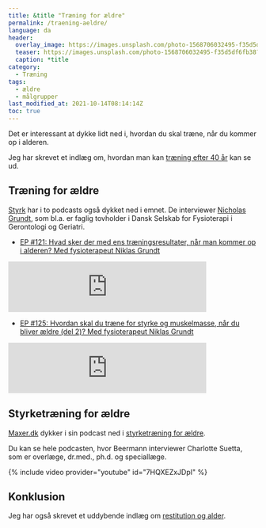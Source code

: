 ```yaml
---
title: &title "Træning for ældre"
permalink: /traening-aeldre/
language: da
header:
  overlay_image: https://images.unsplash.com/photo-1568706032495-f35d5df6fb38?ixid=MnwxMjA3fDB8MHxwaG90by1wYWdlfHx8fGVufDB8fHx8&ixlib=rb-1.2.1&auto=format&fit=crop&h=630&w=1200&q=60
  teaser: https://images.unsplash.com/photo-1568706032495-f35d5df6fb38?ixid=MnwxMjA3fDB8MHxwaG90by1wYWdlfHx8fGVufDB8fHx8&ixlib=rb-1.2.1&auto=format&fit=crop&h=300&w=400&q=10
  caption: *title
category:
  - Træning
tags:
  - ældre
  - målgrupper
last_modified_at: 2021-10-14T08:14:14Z
toc: true
---
```


Det er interessant at dykke lidt ned i, hvordan du skal træne, når du kommer op i alderen.

Jeg har skrevet et indlæg om, hvordan man kan [træning efter 40 år](/traening-40-plus/) kan se ud.

## Træning for ældre

[Styrk](https://styrkmig.dk/) har i to podcasts også dykket ned i emnet. De interviewer [Nicholas Grundt](https://www.linkedin.com/in/niklas-grundt-hansen-52486966/), som bl.a. er faglig tovholder i Dansk Selskab for Fysioterapi i Gerontologi og Geriatri.

- [EP #121: Hvad sker der med ens træningsresultater, når man kommer op i alderen? Med fysioterapeut Niklas Grundt](https://styrkmig.dk/ep-121-hvad-sker-der-med-ens-traeningsresultater-naar-man-kommer-op-i-alderen-med-fysioterapeut-niklas-grundt/)

<iframe src="https://anchor.fm/styrk/embed/episodes/EP-121-Hvad-sker-der-med-ens-trningsresultater--nr-man-kommer-op-i-alderen--Med-fysioterapeut-Niklas-Grundt-e14pooe/a-a66c2rn" height="102px" width="400px" frameborder="0" scrolling="no"></iframe>

- [EP #125: Hvordan skal du træne for styrke og muskelmasse, når du bliver ældre (del 2)? Med fysioterapeut Niklas Grundt](https://styrkmig.dk/ep-125-hvordan-skal-du-traene-for-styrke-og-muskelmasse-naar-du-bliver-aeldre-del-2-med-fysioterapeut-niklas-grundt/)

<iframe src="https://anchor.fm/styrk/embed/episodes/EP-125-Hvordan-skal-du-trne-for-styrke-og-muskelmasse--nr-du-bliver-ldre-del-2--Med-fysioterapeut-Niklas-Grundt-e1643v6/a-a6cg9l3" height="102px" width="400px" frameborder="0" scrolling="no"></iframe>

## Styrketræning for ældre

[Maxer.dk](https://maxer.dk/staerk-smertefri/styrketraening-aeldre) dykker i sin podcast ned i [styrketræning for ældre](https://maxer.dk/staerk-smertefri/styrketraening-aeldre).

Du kan se hele podcasten, hvor Beermann interviewer Charlotte Suetta, som er overlæge, dr.med., ph.d. og speciallæge.

{% include video provider="youtube" id="7HQXEZxJDpI" %}

## Konklusion

Jeg har også skrevet et uddybende indlæg om [restitution og alder](/restitutionstid-og-alder/).
